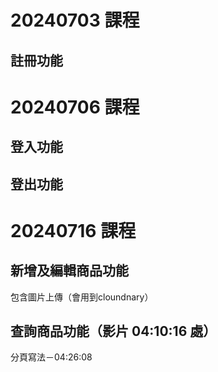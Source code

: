 # 20240703 課程
## 註冊功能

# 20240706 課程
## 登入功能
## 登出功能

# 20240716 課程
## 新增及編輯商品功能
包含圖片上傳（會用到cloundnary）
## 查詢商品功能（影片 04:10:16 處）
分頁寫法－04:26:08
